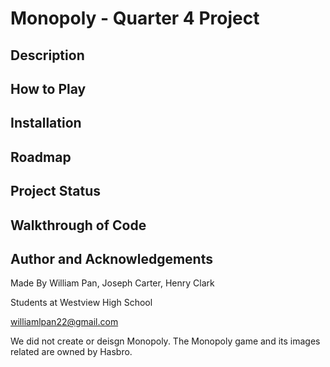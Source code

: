 # Monopoly - Quarter 4 Project

## Description



## How to Play

## Installation



## Roadmap 



## Project Status 


## Walkthrough of Code


## Author and Acknowledgements

Made By William Pan, Joseph Carter, Henry Clark

Students at Westview High School 

williamlpan22@gmail.com

We did not create or deisgn Monopoly. The Monopoly game and its images related are owned by Hasbro.
